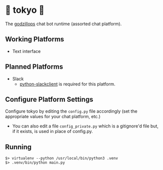 # :japanese_castle: tokyo :japanese_castle:

The [godzillops](https://github.com/statmuse/godzillops) chat bot runtime (assorted chat platform).

## Working Platforms

* Text interface

## Planned Platforms

* Slack
  * [python-slackclient](https://github.com/slackhq/python-slackclient) is required for this platform.

## Configure Platform Settings

Configure tokyo by editing the `config.py` file accordingly (set the appropriate values for your chat platform, etc.)
  * You can also edit a file `config_private.py` which is a gitignore'd file but, if it exists, is used in place of config.py.

## Running

```
$> virtualenv --python /usr/local/bin/python3 .venv
$> .venv/bin/python main.py
```
